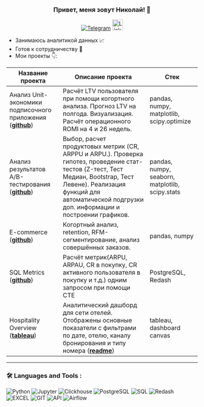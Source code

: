 ### <p align="center">Привет, меня зовут Николай! 👋</p>

<div align="center">

  <a href="">[![Telegram](https://img.shields.io/badge/-Telegram-27A7E7?style=for-the-badge&logo=telegram)](https://t.me/horesface)</a>
  <a href="https://www.linkedin.com/in/nikolay-gatsenko-864333340">
  <img src="https://img.shields.io/badge/LinkedIn-blue?logo=linkedin&logoColor=white&style=for-the-bad" alt="LinkedIn" style="height:28px;">
</a>

</div>

* Занимаюсь аналитикой данных 📈
* Готов к сотрудничеству 🤝
* Мои проекты 👇:

|Название проекта| Описание проекта| Стек|
|----------------|-----------------|-----|
|Анализ Unit-экономики подписочного приложения (__[github](https://github.com/GatsenkoNikolay/unit_economics)__)| Расчёт LTV пользователя при помощи когортного анализа. Прогноз LTV на полгода. Визуализация. Расчёт операционного ROMI на 4 и 26 недель. |pandas, numpy, matplotlib, scipy.optimize|
|Анализ результатов A/B-тестирования  (__[github](https://github.com/GatsenkoNikolay/AB_test_project)__)|Выбор, расчет продуктовых метрик (CR, ARPPU и ARPU.). Проверка гипотез, проведение стат-тестов (Z-тест, Тест Медиан, Bootstrap, Тест Левене). Реализация функций для автоматической подгрузки доп. информации и построении графиков. |pandas, numpy, seaborn, matplotlib, scipy.stats|
|E-commerce  (__[github](https://github.com/GatsenkoNikolay/E-commerce_project)__)|Когортный анализ, retention, RFM-сегментирование, анализ совершённых заказов. |pandas, numpy|
|SQL Metrics  (__[github](https://github.com/GatsenkoNikolay/SQL_metrics)__)|Расчёт метрик(ARPU, ARPAU, CR в покупку, СR активного пользователя в покупку и т.д.) одним запросом при помощи CTE |PostgreSQL, Redash|
|Hospitality Overview  (__[tableau](https://public.tableau.com/app/profile/nikolay.gatsenko/viz/_17333919378070/Dashboard1?publish=yes)__)| Аналитический дашборд для сети отелей. Отображены основные показатели с фильтрами по дате, отелю, каналу бронирования и типу номера (__[readme](https://github.com/GatsenkoNikolay/hospitality_overview)__)|tableau, dashboard canvas|

<hr>

###  🛠️ Languages and Tools :  



![Python](https://img.shields.io/badge/-Python-FFF?style=for-the-badge&logo=python)
![Jupyter](https://img.shields.io/badge/-Jupyter_Notebook-FFF?style=for-the-badge&logo=Jupyter)
![Clickhouse](https://img.shields.io/badge/-Clickhouse-FFF?style=for-the-badge&logo=Clickhouse)
![PostgreSQL](https://img.shields.io/badge/-PostgreSQL-FFF?style=for-the-badge&logo=PostgreSQL)
![SQL](https://img.shields.io/badge/-SQL-00A4EF?style=for-the-badge&logo=SQL)
![Redash](https://img.shields.io/badge/-Redash-E44D26?style=for-the-badge&logo=Redash)
![EXCEL](https://img.shields.io/badge/-EXCEL-FF?style=for-the-badge&logo=EXCEL)
![GIT](https://img.shields.io/badge/-GIT-FFF?style=for-the-badge&logo=GIT)
![API](https://img.shields.io/badge/-API-FF6600?style=for-the-badge&logo=API)
![Airflow](https://img.shields.io/badge/-Airflow-77DDE7?style=for-the-badge&logo=AIRFLOW)
